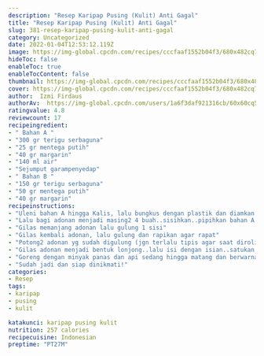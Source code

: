 ```yaml
---
description: "Resep Karipap Pusing (Kulit) Anti Gagal"
title: "Resep Karipap Pusing (Kulit) Anti Gagal"
slug: 381-resep-karipap-pusing-kulit-anti-gagal
category: Uncategorized
date: 2022-01-04T12:53:12.119Z
image: https://img-global.cpcdn.com/recipes/cccfaaf1552b04f3/680x482cq70/karipap-pusing-kulit-foto-resep-utama.jpg
hideToc: false
enableToc: true
enableTocContent: false
thumbnail: https://img-global.cpcdn.com/recipes/cccfaaf1552b04f3/680x482cq70/karipap-pusing-kulit-foto-resep-utama.jpg
cover: https://img-global.cpcdn.com/recipes/cccfaaf1552b04f3/680x482cq70/karipap-pusing-kulit-foto-resep-utama.jpg
author:  Izmi Firdaus
authorAv:  https://img-global.cpcdn.com/users/1a6f3daf921316cb/60x60cq50/avatar.jpg
ratingvalue: 4.8
reviewcount: 17
recipeingredient:
- " Bahan A "
- "300 gr terigu serbaguna"
- "25 gr mentega putih"
- "40 gr margarin"
- "140 ml air"
- "Sejumput garampenyedap"
- " Bahan B "
- "150 gr terigu serbaguna"
- "50 gr mentega putih"
- "40 gr margarin"
recipeinstructions:
- "Uleni bahan A hingga Kalis, lalu bungkus dengan plastik dan diamkan 10 menit.. dilanjutkan dengan bahan B juga uleni hingga Kalis dan bungkus dengan plastik, diamkan 10 menit"
- "Lalu bagi adonan menjadi masing2 4 buah..sisihkan..pipihkan bahan A lalu isi dengan bahan B dan bungkus rapat dengan cara membulatkan adonan"
- "Gilas memanjang adonan lalu gulung 1 sisi"
- "Gilas kembali adonan, lalu gulung dan rapikan agar rapat"
- "Potong2 adonan yg sudah digulung (jgn terlalu tipis agar saat diroling tidak sobek) dan besar/tebalnya menyesuaikan selera"
- "Gilas adonan menjadi bentuk lonjong..lalu isi dengan isian..satukan dan rapatkan bagian pinggirnya lalu pilin"
- "Goreng dengan minyak panas dan api sedang hingga matang dan berwarna kecoklatan"
- "Sudah jadi dan siap dinikmati!"
categories:
- Resep
tags:
- karipap
- pusing
- kulit

katakunci: karipap pusing kulit 
nutrition: 257 calories
recipecuisine: Indonesian
preptime: "PT27M"
cooktime: "PT44M"
recipeyield: "2"
recipecategory: Dinner

---
```



Lagi mencari ide resep karipap pusing (kulit) yang enak? Cara membuatnya memang susah-susah gampang. Jika salah mengolah maka hasilnya tidak akan memuaskan dan bahkan tidak sedap. Padahal karipap pusing (kulit) yang enak harusnya sih punya aroma dan cita rasa yang dapat memancing selera kita.


Banyak hal yang sedikit banyak mempengaruhi kualitas rasa dari karipap pusing (kulit), pertama dari jenis bahan, lalu pemilihan bahan segar, sampai cara mengolah dan menghidangkannya. Tak perlu pusing kalau mau menyiapkan karipap pusing (kulit) yang enak di mana pun kamu berada, karena asal sudah tahu triknya maka hidangan ini mampu jadi sajian spesial.




Di bawah ini ada beberapa cara mudah dan praktis dalam mengolah karipap pusing (kulit) yang siap dikreasikan. Kamu dapat menyiapkan Karipap Pusing (Kulit) menggunakan 10 jenis bahan dan 7 langkah pembuatan. Berikut ini langkah-langkah untuk menyiapkan hidangannya.

<!--inarticleads1-->

##### Bahan-bahan dan bumbu yang wajib ada untuk pembuatan Karipap Pusing (Kulit):

1. Sediakan  Bahan A :
1. Siapkan 300 gr terigu serbaguna
1. Sediakan 25 gr mentega putih
1. Persiapkan 40 gr margarin
1. Persiapkan 140 ml air
1. Gunakan Sejumput garam/penyedap
1. Gunakan  Bahan B :
1. Siapkan 150 gr terigu serbaguna
1. Ambil 50 gr mentega putih
1. Sediakan 40 gr margarin




<!--inarticleads2-->

##### Cara memasak Karipap Pusing (Kulit):

1. Uleni bahan A hingga Kalis, lalu bungkus dengan plastik dan diamkan 10 menit.. dilanjutkan dengan bahan B juga uleni hingga Kalis dan bungkus dengan plastik, diamkan 10 menit
1. Lalu bagi adonan menjadi masing2 4 buah..sisihkan..pipihkan bahan A lalu isi dengan bahan B dan bungkus rapat dengan cara membulatkan adonan
1. Gilas memanjang adonan lalu gulung 1 sisi
1. Gilas kembali adonan, lalu gulung dan rapikan agar rapat
1. Potong2 adonan yg sudah digulung (jgn terlalu tipis agar saat diroling tidak sobek) dan besar/tebalnya menyesuaikan selera
1. Gilas adonan menjadi bentuk lonjong..lalu isi dengan isian..satukan dan rapatkan bagian pinggirnya lalu pilin
1. Goreng dengan minyak panas dan api sedang hingga matang dan berwarna kecoklatan
1. Selesai dan siap dihidangkan!



Terima kasih telah membaca resep yang kami tampilkan di sini. Besar harapan kami, olahan Karipap Pusing (Kulit) yang mudah di atas dapat membantu kamu menyiapkan hidangan yang menarik untuk keluarga/teman ataupun menjadi ide dalam berjualan makanan. Selamat menikmati
